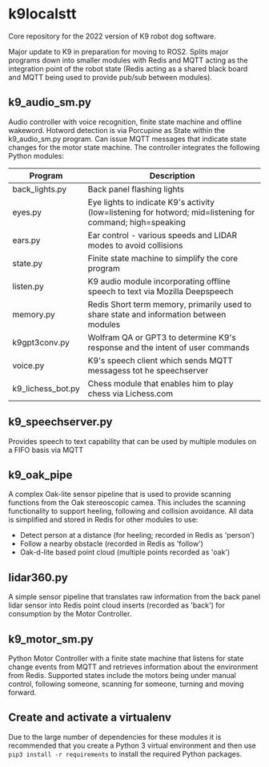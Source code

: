 # k9localstt

Core repository for the 2022 version of K9 robot dog software.

Major update to K9 in preparation for moving to ROS2.  Splits major programs down into smaller modules with Redis and MQTT acting as the integration point of the robot state (Redis acting as a shared black board and MQTT being used to provide pub/sub between modules).

## k9_audio_sm.py
Audio controller with voice recognition, finite state machine and offline wakeword.  Hotword detection is via Porcupine as State within the k9_audio_sm.py program. Can issue MQTT messages that indicate state changes for the motor state machine.  The controller integrates the following Python modules:

| Program | Description |
|---|---|
|back_lights.py|Back panel flashing lights|
|eyes.py|Eye lights to indicate K9's activity (low=listening for hotword; mid=listening for command; high=speaking|
|ears.py|Ear control - various speeds and LIDAR modes to avoid collisions|
|state.py|Finite state machine to simplify the core program|
|listen.py|K9 audio module incorporating offline speech to text via Mozilla Deepspeech|
|memory.py|Redis Short term memory, primarily used to share state and information between modules|
|k9gpt3conv.py|Wolfram QA or GPT3 to determine K9's response and the intent of user commands|
|voice.py|K9's speech client which sends MQTT messagess tot he speechserver|
|k9_lichess_bot.py|Chess module that enables him to play chess via Lichess.com|

## k9_speechserver.py
Provides speech to text capability that can be used by multiple modules on a FIFO basis via MQTT

## k9_oak_pipe
A complex Oak-lite sensor pipeline that is used to provide scanning functions from the Oak stereoscopic camea.  This includes the scanning functionality to support heeling, following and collision avoidance.  All data is simplified and stored in Redis for other modules to use:
  * Detect person at a distance (for heeling; recorded in Redis as 'person')
  * Follow a nearby obstacle (recorded in Redis as 'follow')
  * Oak-d-lite based point cloud (multiple points recorded as 'oak')

## lidar360.py
A simple sensor pipeline that translates raw information from the back panel lidar sensor into Redis point cloud inserts (recorded as 'back') for consumption by the Motor Controller.

## k9_motor_sm.py
Python Motor Controller with a finite state machine that listens for state change events from MQTT and retrieves information about the environment from Redis.  Supported states include the motors being under manual control, following someone, scanning for someone, turning and moving forward.

## Create and activate a virtualenv
Due to the large number of dependencies for these modules it is recommended that you create a Python 3 virtual environment and then use ``pip3 install -r requirements`` to install the required Python packages.

